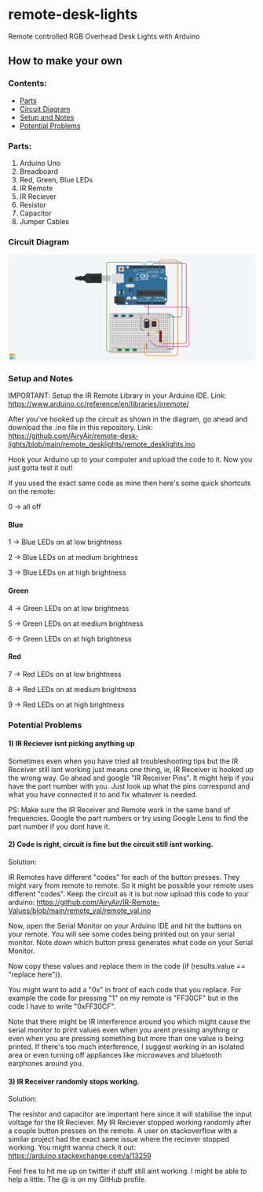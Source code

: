 # remote-desk-lights

Remote controlled RGB Overhead Desk Lights with Arduino

## How to make your own

### Contents:
* [Parts](https://github.com/AiryAir/remote-desk-lights#parts)
* [Circuit Diagram](https://github.com/AiryAir/remote-desk-lights#circuit-diagram)
* [Setup and Notes](https://github.com/AiryAir/remote-desk-lights#setup-and-notes)
* [Potential Problems](https://github.com/AiryAir/remote-desk-lights#potential-problems)


### Parts:
1) Arduino Uno
2) Breadboard
3) Red, Green, Blue LEDs
4) IR Remote
5) IR Reciever
6) Resistor
7) Capacitor
8) Jumper Cables

### Circuit Diagram

![circuit diagram](https://github.com/AiryAir/remote-desk-lights/blob/main/images/circuit.png)

### Setup and Notes

IMPORTANT: 
Setup the IR Remote Library in your Arduino IDE.
Link: https://www.arduino.cc/reference/en/libraries/irremote/

After you've hooked up the circuit as shown in the diagram, go ahead and download the .ino file in this repository.
Link: https://github.com/AiryAir/remote-desk-lights/blob/main/remote_desklights/remote_desklights.ino

Hook your Arduino up to your computer and upload the code to it.
Now you just gotta test it out!

If you used the exact same code as mine then here's some quick shortcuts on the remote:

0 -> all off
#### Blue
1 -> Blue LEDs on at low brightness

2 -> Blue LEDs on at medium brightness

3 -> Blue LEDs on at high brightness
#### Green
4 -> Green LEDs on at low brightness

5 -> Green LEDs on at medium brightness

6 -> Green LEDs on at high brightness
#### Red
7 -> Red LEDs on at low brightness

8 -> Red LEDs on at medium brightness

9 -> Red LEDs on at high brightness

### Potential Problems

#### 1) IR Reciever isnt picking anything up

Sometimes even when you have tried all troubleshooting tips but the IR Receiver still isnt working just
means one thing, ie, IR Receiver is hooked up the wrong way. Go ahead and google "IR Receiver Pins". It might help
if you have the part number with you. Just look up what the pins correspond and what you have connected it to and fix 
whatever is needed.

PS: Make sure the IR Receiver and Remote work in the same band of frequencies. Google the part numbers or try using
Google Lens to find the part number if you dont have it.

#### 2) Code is right, circuit is fine but the circuit still isnt working.

Solution:

IR Remotes have different "codes" for each of the button presses. They might vary from remote to remote.
So it might be possible your remote uses different "codes". 
Keep the circuit as it is but now upload this code to your arduino: 
https://github.com/AiryAir/IR-Remote-Values/blob/main/remote_val/remote_val.ino

Now, open the Serial Monitor on your Arduino IDE and hit the buttons on your remote. You will see some codes being
printed out on your serial monitor. Note down which button press generates what code on your Serial Monitor.

Now copy these values and replace them in the code (if (results.value == "replace here")). 

You might want to add a "0x" in front of each code that you replace.
For example the code for pressing "1" on my remote is "FF30CF" but in the code I have to write "0xFF30CF".

Note that there might be IR interference around you which might cause the serial monitor to print values even when you arent
pressing anything or even when you are pressing something but more than one value is being printed. If there's too much interference,
I suggest working in an isolated area or even turning off appliances like microwaves and bluetooth earphones around you.


#### 3) IR Receiver randomly stops working.

Solution:

The resistor and capacitor are important here since it will stabilise the input voltage for the IR Reciever.
My IR Reciever stopped working randomly after a couple button presses on the remote. A user on stackoverflow with a similar project
had the exact same issue where the reciever stopped working.
You might wanna check it out: 
https://arduino.stackexchange.com/a/13259


Feel free to hit me up on twitter if stuff still aint working. I might be able to help a little. The @ is on my GitHub profile.
